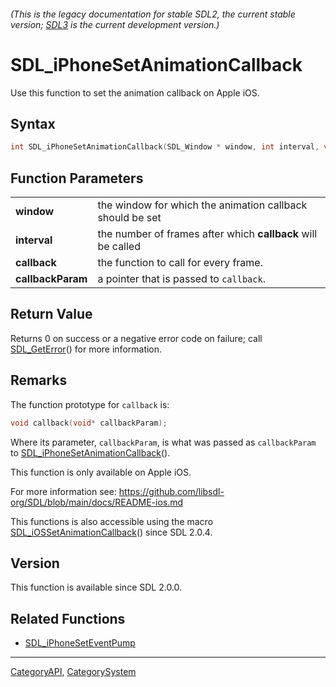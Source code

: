 ###### (This is the legacy documentation for stable SDL2, the current stable version; [SDL3](https://wiki.libsdl.org/SDL3/) is the current development version.)
# SDL_iPhoneSetAnimationCallback

Use this function to set the animation callback on Apple iOS.

## Syntax

```c
int SDL_iPhoneSetAnimationCallback(SDL_Window * window, int interval, void (SDLCALL *callback)(void*), void *callbackParam);

```

## Function Parameters

|                       |                                                              |
| --------------------- | ------------------------------------------------------------ |
| **window**            | the window for which the animation callback should be set    |
| **interval**          | the number of frames after which **callback** will be called |
| **callback**          | the function to call for every frame.                        |
| **callbackParam**     | a pointer that is passed to `callback`.                      |

## Return Value

Returns 0 on success or a negative error code on failure; call
[SDL_GetError](SDL_GetError)() for more information.

## Remarks

The function prototype for `callback` is:

```c
void callback(void* callbackParam);
```

Where its parameter, `callbackParam`, is what was passed as `callbackParam`
to [SDL_iPhoneSetAnimationCallback](SDL_iPhoneSetAnimationCallback)().

This function is only available on Apple iOS.

For more information see:
https://github.com/libsdl-org/SDL/blob/main/docs/README-ios.md

This functions is also accessible using the macro
[SDL_iOSSetAnimationCallback](SDL_iOSSetAnimationCallback)() since SDL
2.0.4.

## Version

This function is available since SDL 2.0.0.

## Related Functions

* [SDL_iPhoneSetEventPump](SDL_iPhoneSetEventPump)

----
[CategoryAPI](CategoryAPI), [CategorySystem](CategorySystem)

